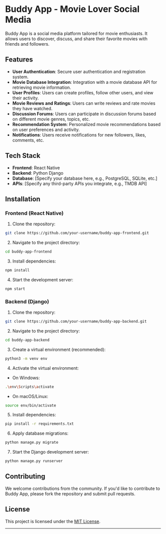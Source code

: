 # Buddy App - Movie Lover Social Media

Buddy App is a social media platform tailored for movie enthusiasts. It allows users to discover, discuss, and share their favorite movies with friends and followers.

## Features

- **User Authentication**: Secure user authentication and registration system.
- **Movie Database Integration**: Integration with a movie database API for retrieving movie information.
- **User Profiles**: Users can create profiles, follow other users, and view their activity.
- **Movie Reviews and Ratings**: Users can write reviews and rate movies they have watched.
- **Discussion Forums**: Users can participate in discussion forums based on different movie genres, topics, etc.
- **Recommendation System**: Personalized movie recommendations based on user preferences and activity.
- **Notifications**: Users receive notifications for new followers, likes, comments, etc.

## Tech Stack

- **Frontend**: React Native
- **Backend**: Python Django
- **Database**: [Specify your database here, e.g., PostgreSQL, SQLite, etc.]
- **APIs**: [Specify any third-party APIs you integrate, e.g., TMDB API]

## Installation

### Frontend (React Native)

1. Clone the repository:

```bash
git clone https://github.com/your-username/buddy-app-frontend.git
```

2. Navigate to the project directory:

```bash
cd buddy-app-frontend
```

3. Install dependencies:

```bash
npm install
```

4. Start the development server:

```bash
npm start
```

### Backend (Django)

1. Clone the repository:

```bash
git clone https://github.com/your-username/buddy-app-backend.git
```

2. Navigate to the project directory:

```bash
cd buddy-app-backend
```

3. Create a virtual environment (recommended):

```bash
python3 -m venv env
```

4. Activate the virtual environment:

- On Windows:

```bash
.\env\Scripts\activate
```

- On macOS/Linux:

```bash
source env/bin/activate
```

5. Install dependencies:

```bash
pip install -r requirements.txt
```

6. Apply database migrations:

```bash
python manage.py migrate
```

7. Start the Django development server:

```bash
python manage.py runserver
```

## Contributing

We welcome contributions from the community. If you'd like to contribute to Buddy App, please fork the repository and submit pull requests.

## License

This project is licensed under the [MIT License](LICENSE).

---
